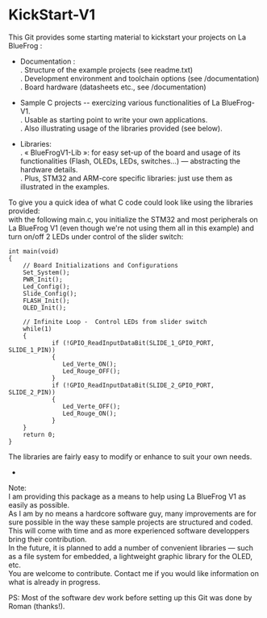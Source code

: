 KickStart-V1
============

This Git provides some starting material to kickstart your projects on La BlueFrog :

- Documentation : <br>
  . Structure of the example projects (see readme.txt)<br>
  . Development environment and toolchain options (see /documentation)<br>
  . Board hardware (datasheets etc., see /documentation) <br>

- Sample C projects  -- exercizing various functionalities of La BlueFrog-V1.<br>
  . Usable as starting point to write your own applications.<br>
  . Also illustrating usage of the libraries provided (see below).<br>

- Libraries:<br>
  . « BlueFrogV1-Lib »: for easy set-up of the board and usage of its functionalities (Flash, OLEDs, LEDs, switches…) — abstracting the hardware details.<br>
  . Plus, STM32 and ARM-core specific libraries: just use them as illustrated in the examples.<br>


To give you a quick idea of what C code could look like using the libraries provided: <br>
with the following main.c, you initialize the STM32 and most peripherals on La BlueFrog V1 (even though we're not using them all in this example) and turn on/off 2 LEDs under control of the slider switch:
```
int main(void)
{
    // Board Initializations and Configurations
    Set_System();
    PWR_Init();
    Led_Config();
    Slide_Config();  
    FLASH_Init();
    OLED_Init();

    // Infinite Loop -  Control LEDs from slider switch
    while(1)
    {
            if (!GPIO_ReadInputDataBit(SLIDE_1_GPIO_PORT, SLIDE_1_PIN))
            {
               Led_Verte_ON();
               Led_Rouge_OFF(); 
            }
            if (!GPIO_ReadInputDataBit(SLIDE_2_GPIO_PORT, SLIDE_2_PIN))
            {
               Led_Verte_OFF();
               Led_Rouge_ON();
            }   
    }
    return 0;
}
```
The libraries are fairly easy to modify or enhance to suit your own needs.

-
Note:<br>
I am providing this package as a means to help using La BlueFrog V1 as easily as possible. <br>
As I am by no means a hardcore software guy, many improvements are for sure possible in the way these sample projects are structured and coded. This will come with time and as more experienced software developpers bring their contribution. <br>
In the future, it is planned to add a number of convenient libraries — such as a file system for embedded, a lightweight graphic library for the OLED, etc. <br>
You are welcome to contribute. Contact me if you would like information on what is already in progress.<br>

PS: Most of the software dev work before setting up this Git was done by Roman (thanks!).
